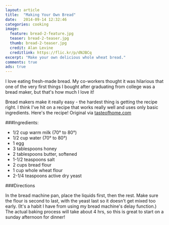 ```yaml
---
layout: article
title:  "Making Your Own Bread"
date:   2014-09-14 12:32:46
categories: cooking
image:
  feature: bread-2-feature.jpg
  teaser: bread-2-teaser.jpg
  thumb: bread-2-teaser.jpg
  credit: Alan Levine
  creditlink: https://flic.kr/p/dNJBCq
excerpt: "Make your own delicious whole wheat bread."
comments: true
ads: true
---
```


I love eating fresh-made bread. My co-workers thought it was hilarious that one of the very first things I bought after graduating from college was a bread maker, but that's how much I love it!

Bread makers make it really easy - the hardest thing is getting the recipe right. I think I've hit on a recipe that works really well and uses only basic ingredients. Here's the recipe! Original via [tasteofhome.com](http://www.tasteofhome.com/recipes/bread-machine-wheat-bread)

###Ingredients:

* 1/2 cup warm milk (70° to 80°)
* 1/2 cup water (70° to 80°)
* 1 egg
* 3 tablespoons honey
* 2 tablespoons butter, softened
* 1-1/2 teaspoons salt
* 2 cups bread flour
* 1 cup whole wheat flour
* 2-1/4 teaspoons active dry yeast

###Directions

In the bread machine pan, place the liquids first, then the rest. Make sure the flour is second to last, with the yeast last so it doesn't get mixed too early. (It's a habit I have from using my bread machine's delay function.) The actual baking process will take about 4 hrs, so this is great to start on a sunday afternoon for dinner!





